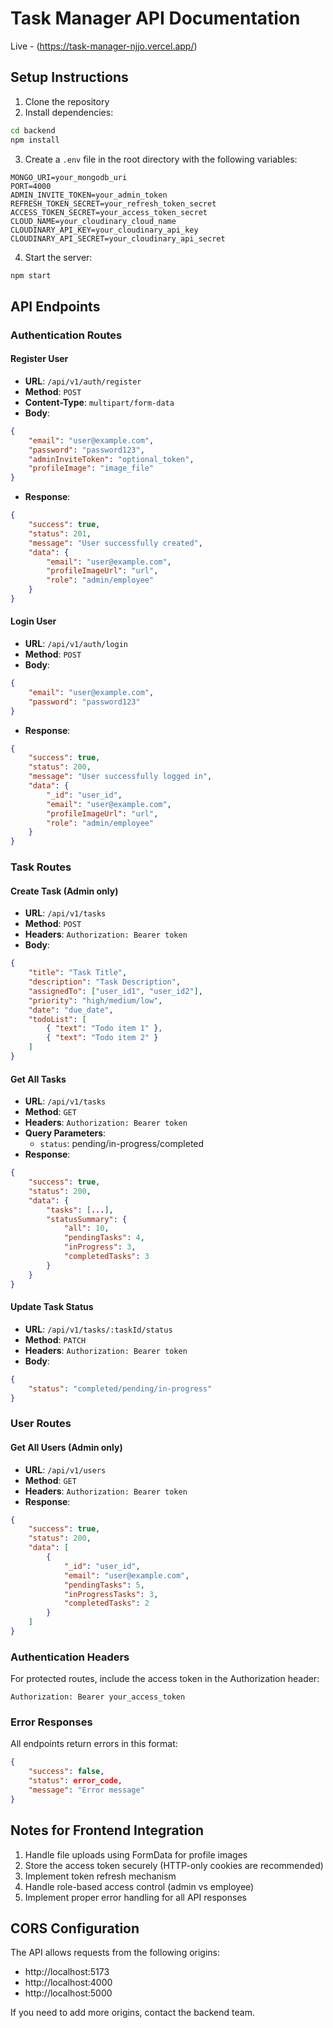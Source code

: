 # Task Manager API Documentation

Live - (https://task-manager-njjo.vercel.app/)

## Setup Instructions

1. Clone the repository
2. Install dependencies:
```bash
cd backend
npm install
```

3. Create a `.env` file in the root directory with the following variables:
```env
MONGO_URI=your_mongodb_uri
PORT=4000
ADMIN_INVITE_TOKEN=your_admin_token
REFRESH_TOKEN_SECRET=your_refresh_token_secret
ACCESS_TOKEN_SECRET=your_access_token_secret
CLOUD_NAME=your_cloudinary_cloud_name
CLOUDINARY_API_KEY=your_cloudinary_api_key
CLOUDINARY_API_SECRET=your_cloudinary_api_secret
```

4. Start the server:
```bash
npm start
```

## API Endpoints

### Authentication Routes

#### Register User
- **URL**: `/api/v1/auth/register`
- **Method**: `POST`
- **Content-Type**: `multipart/form-data`
- **Body**:
```json
{
    "email": "user@example.com",
    "password": "password123",
    "adminInviteToken": "optional_token",
    "profileImage": "image_file"
}
```
- **Response**:
```json
{
    "success": true,
    "status": 201,
    "message": "User successfully created",
    "data": {
        "email": "user@example.com",
        "profileImageUrl": "url",
        "role": "admin/employee"
    }
}
```

#### Login User
- **URL**: `/api/v1/auth/login`
- **Method**: `POST`
- **Body**:
```json
{
    "email": "user@example.com",
    "password": "password123"
}
```
- **Response**:
```json
{
    "success": true,
    "status": 200,
    "message": "User successfully logged in",
    "data": {
        "_id": "user_id",
        "email": "user@example.com",
        "profileImageUrl": "url",
        "role": "admin/employee"
    }
}
```

### Task Routes

#### Create Task (Admin only)
- **URL**: `/api/v1/tasks`
- **Method**: `POST`
- **Headers**: `Authorization: Bearer token`
- **Body**:
```json
{
    "title": "Task Title",
    "description": "Task Description",
    "assignedTo": ["user_id1", "user_id2"],
    "priority": "high/medium/low",
    "date": "due_date",
    "todoList": [
        { "text": "Todo item 1" },
        { "text": "Todo item 2" }
    ]
}
```

#### Get All Tasks
- **URL**: `/api/v1/tasks`
- **Method**: `GET`
- **Headers**: `Authorization: Bearer token`
- **Query Parameters**: 
  - `status`: pending/in-progress/completed
- **Response**:
```json
{
    "success": true,
    "status": 200,
    "data": {
        "tasks": [...],
        "statusSummary": {
            "all": 10,
            "pendingTasks": 4,
            "inProgress": 3,
            "completedTasks": 3
        }
    }
}
```

#### Update Task Status
- **URL**: `/api/v1/tasks/:taskId/status`
- **Method**: `PATCH`
- **Headers**: `Authorization: Bearer token`
- **Body**:
```json
{
    "status": "completed/pending/in-progress"
}
```

### User Routes

#### Get All Users (Admin only)
- **URL**: `/api/v1/users`
- **Method**: `GET`
- **Headers**: `Authorization: Bearer token`
- **Response**:
```json
{
    "success": true,
    "status": 200,
    "data": [
        {
            "_id": "user_id",
            "email": "user@example.com",
            "pendingTasks": 5,
            "inProgressTasks": 3,
            "completedTasks": 2
        }
    ]
}
```

### Authentication Headers

For protected routes, include the access token in the Authorization header:
```
Authorization: Bearer your_access_token
```

### Error Responses

All endpoints return errors in this format:
```json
{
    "success": false,
    "status": error_code,
    "message": "Error message"
}
```

## Notes for Frontend Integration

1. Handle file uploads using FormData for profile images
2. Store the access token securely (HTTP-only cookies are recommended)
3. Implement token refresh mechanism
4. Handle role-based access control (admin vs employee)
5. Implement proper error handling for all API responses

## CORS Configuration

The API allows requests from the following origins:
- http://localhost:5173
- http://localhost:4000
- http://localhost:5000

If you need to add more origins, contact the backend team.
